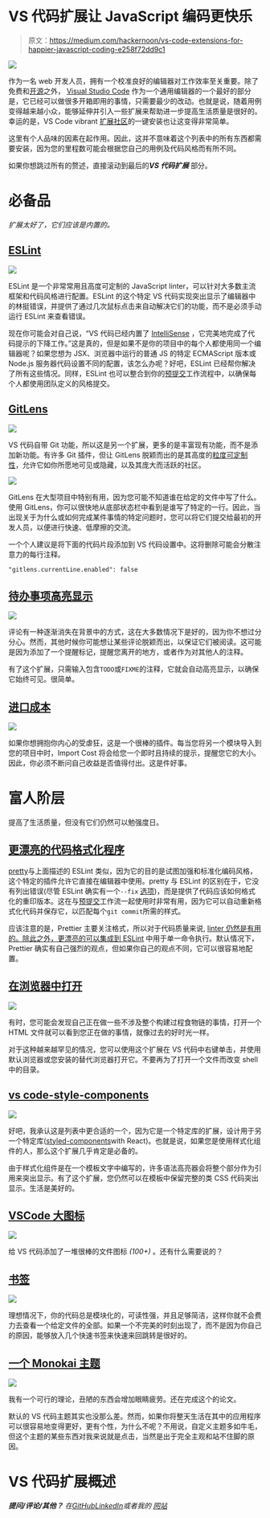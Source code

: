 # VS 代码扩展让 JavaScript 编码更快乐

> 原文：<https://medium.com/hackernoon/vs-code-extensions-for-happier-javascript-coding-e258f72dd9c1>

![](img/caf5d08234e4245678aec09304cf37c1.png)

作为一名 web 开发人员，拥有一个校准良好的编辑器对工作效率至关重要。除了免费和[开源](https://github.com/Microsoft/vscode)之外， [Visual Studio Code](https://code.visualstudio.com/) 作为一个通用编辑器的一个最好的部分是，它已经可以做很多开箱即用的事情，只需要最少的改动。也就是说，随着用例变得越来越小众，能够延伸并引入一些扩展来帮助进一步提高生活质量是很好的。幸运的是，VS Code vibrant [扩展社区](https://marketplace.visualstudio.com/VSCode)的一键安装也让这变得非常简单。

这里有个人品味的因素在起作用。因此，这并不意味着这个列表中的所有东西都需要安装，因为您的里程数可能会根据您自己的用例及代码风格而有所不同。

如果你想跳过所有的赘述，直接滚动到最后的***VS 代码扩展*** 部分。

# 必备品

*扩展太好了，它们应该是内置的。*

## [ESLint](https://marketplace.visualstudio.com/items?itemName=dbaeumer.vscode-eslint)

![](img/9b23ea3cffebc9ca52f82fa2e14d365e.png)

ESLint 是一个非常常用且高度可定制的 JavaScript linter，可以针对大多数主流框架和代码风格进行配置。ESLint 的这个特定 VS 代码实现突出显示了编辑器中的林挺错误，并提供了通过几次鼠标点击来自动解决它们的功能，而不是必须手动运行 ESLint 来查看错误。

现在你可能会对自己说，“VS 代码已经内置了 [IntelliSense](https://code.visualstudio.com/docs/editor/intellisense) ，它完美地完成了代码提示的下降工作。”这是真的，但是如果不是你的项目中的每个人都使用同一个编辑器呢？如果您想为 JSX、浏览器中运行的普通 JS 的特定 ECMAScript 版本或 Node.js 服务器代码设置不同的配置，该怎么办呢？好吧，ESLint 已经帮你解决了所有这些情况。同样，ESLint 也可以整合到你的[预提交](https://github.com/okonet/lint-staged)工作流程中，以确保每个人都使用团队定义的风格提交。

## [GitLens](https://marketplace.visualstudio.com/items?itemName=eamodio.gitlens)

![](img/3e0800588e924c2ef0110dc1bc072bbd.png)

VS 代码自带 Git 功能，所以这是另一个扩展，更多的是丰富现有功能，而不是添加新功能。有许多 Git 插件，但让 GitLens 脱颖而出的是其高度的[粒度可定制性](https://github.com/eamodio/vscode-gitlens/#gitlens-settings)，允许它如你所愿地可见或隐藏，以及其庞大而活跃的社区。

![](img/e5b3dd155862adfd74a8ba989a7bbdba.png)

GitLens 在大型项目中特别有用，因为您可能不知道谁在给定的文件中写了什么。使用 GitLens，你可以很快地从底部状态栏中看到是谁写了特定的一行。因此，当出现关于为什么或如何完成某件事情的特定问题时，您可以将它们提交给最初的开发人员，以便进行快速、低摩擦的交流。

一个个人建议是将下面的代码片段添加到 VS 代码设置中。这将删除可能会分散注意力的每行注释。

```
"gitlens.currentLine.enabled": false
```

## [待办事项高亮显示](https://marketplace.visualstudio.com/items?itemName=wayou.vscode-todo-highlight)

![](img/5d0fee8eb003272a98dd430e99bf31d5.png)

评论有一种逐渐消失在背景中的方式，这在大多数情况下是好的，因为你不想过分分心。然而，其他时候你可能想让某些评论脱颖而出，以保证它们被阅读。这可能是因为添加了一个提醒标记，提醒您离开的地方，或者作为对其他人的注释。

有了这个扩展，只需输入包含`TODO`或`FIXME`的注释，它就会自动高亮显示，以确保它始终可见。很简单。

## [进口成本](https://marketplace.visualstudio.com/items?itemName=wix.vscode-import-cost)

![](img/a902e10fc7503d21eb61d54ec6575cde.png)

如果你想拥抱你内心的受虐狂，这是一个很棒的插件。每当您将另一个模块导入到您的项目中时，Import Cost 将会给您一个即时且持续的提示，提醒您它的大小。因此，你必须不断问自己收益是否值得付出。这是件好事。

# **富人阶层**

提高了生活质量，但没有它们仍然可以勉强度日。

## [更漂亮的代码格式化程序](https://marketplace.visualstudio.com/items?itemName=esbenp.prettier-vscode)

[pretty](https://prettier.io/)与上面描述的 ESLint 类似，因为它的目的是试图加强和标准化编码风格，这个特定的插件允许它直接在编辑器中使用。pretty 与 ESLint 的区别在于，它没有列出错误(尽管 ESLint 确实有一个`--fix` [选项](https://eslint.org/docs/user-guide/command-line-interface#options))，而是提供了代码应该如何格式化的重印版本。这在与[预提交](https://github.com/okonet/lint-staged)工作流一起使用时非常有用，因为它可以自动重新格式化代码并保存它，以匹配每个`git commit`所需的样式。

应该注意的是，Prettier 主要关注格式，所以对于代码质量来说, [linter 仍然是有用的。除此之外，更漂亮的可以](https://prettier.io/docs/en/comparison.html)[集成到 ESLint](https://prettier.io/docs/en/eslint.html) 中用于单一命令执行。默认情况下，Prettier 确实有自己强烈的观点，但如果你自己的观点不同，它可以很容易地配置。

## [在浏览器中打开](https://marketplace.visualstudio.com/items?itemName=techer.open-in-browser)

![](img/f353319b6fa73a6aaea1e6e50cea784d.png)

有时，您可能会发现自己正在做一些不涉及整个构建过程食物链的事情，打开一个 HTML 文件就可以看到您正在做的事情，就像过去的好时光一样。

对于这种越来越罕见的情况，您可以使用这个扩展在 VS 代码中右键单击，并使用默认浏览器或您安装的替代浏览器打开它。不要再为了打开一个文件而改变 shell 中的目录。

## [vs code-style-components](https://marketplace.visualstudio.com/items?itemName=jpoissonnier.vscode-styled-components)

![](img/2b7313c400c2c7dbed40149ea7008938.png)

好吧，我承认这是列表中更合适的一个，因为它是一个特定库的扩展，设计用于另一个特定库([styled-components](https://www.styled-components.com/)with React)。也就是说，如果您是使用样式化组件的人，那么这个扩展几乎肯定是必备的。

由于样式化组件是在一个模板文字中编写的，许多语法高亮器会将整个部分作为引用来突出显示。有了这个扩展，您仍然可以在模板中保留完整的类 CSS 代码突出显示。生活是美好的。

## [VSCode 大图标](https://marketplace.visualstudio.com/items?itemName=emmanuelbeziat.vscode-great-icons)

![](img/b9122c2971ed691f89fcc4365562d47a.png)

给 VS 代码添加了一堆很棒的文件图标 *(100+)* 。还有什么需要说的？

## [书签](https://marketplace.visualstudio.com/items?itemName=alefragnani.Bookmarks)

![](img/8e4079d17f6148bb46a02e2e4fe8f36a.png)

理想情况下，你的代码总是模块化的，可读性强，并且足够简洁，这样你就不会费力去查看一个给定文件的全部。如果一个不完美的时刻出现了，而不是因为你自己的原因，能够放入几个快速书签来快速来回跳转是很好的。

## [一个 Monokai 主题](https://marketplace.visualstudio.com/items?itemName=azemoh.one-monokai)

![](img/6eb2355331d23566a08c290bdfc6f944.png)

我有一个可行的理论，丑陋的东西会增加眼睛疲劳。还在完成这个的论文。

默认的 VS 代码主题其实也没那么差。然而，如果你将整天生活在其中的应用程序可以很容易地变得更好，更有个性，为什么不呢？不用说，自定义主题多如牛毛，但这个主题的某些东西对我来说就是点击，当然是出于完全主观和站不住脚的原因。

# VS 代码扩展概述

***提问/评论/其他？*** *在*[*GitHub*](https://github.com/Alek-S)*[*LinkedIn*](http://linkedin.com/in/alekshnayder)*或者我的* [*网站*](https://www.alekshnayder.com/)*